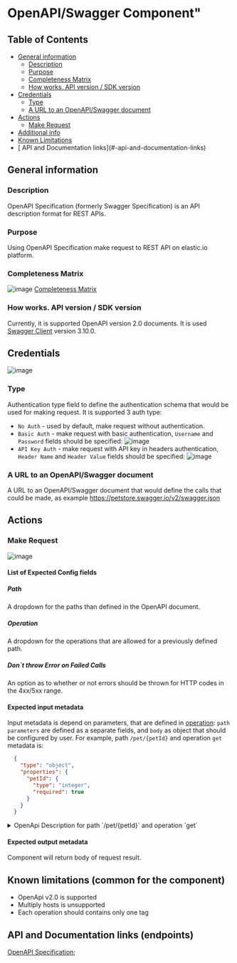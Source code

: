 # OpenAPI/Swagger Component"
## Table of Contents

* [General information](#general-information)
   * [Description](#description)
   * [Purpose](#purpose)
   * [Completeness Matrix](#completeness-matrix)
   * [How works. API version / SDK version](#how-works-api-version-sdk-version)
* [Credentials](#credentials)
     * [Type](#type)
     * [A URL to an OpenAPI/Swagger document](#a-url-to-an-openapi-swagger-document)
* [Actions](#actions)
   * [Make Request](#make-request)
* [Additional info](#additional-info)
* [Known Limitations](#known-limitations)
* [<External System> API and Documentation links](#<external system>-api-and-documentation-links)
## General information
### Description
OpenAPI Specification (formerly Swagger Specification) is an API description format for REST APIs.
### Purpose
Using OpenAPI Specification make request to REST API on elastic.io platform.
### Completeness Matrix
![image](https://user-images.githubusercontent.com/16806832/73257112-da9b5180-41cb-11ea-83d9-2725552185f7.png)
[Completeness Matrix](https://docs.google.com/spreadsheets/d/1S3B7caVck0IjR-jU-EX5gZDLBcL9L6dTRKPxoNxYApU/edit#gid=0)
### How works. API version / SDK version
Currently, it is supported OpenAPI version 2.0 documents.
It is used [Swagger Client](https://github.com/swagger-api/swagger-js) version 3.10.0.

## Credentials
  ![image](https://user-images.githubusercontent.com/16806832/73258248-fa337980-41cd-11ea-8c8a-daf9a22360ec.png)
  ### Type
  Authentication type field to define the authentication schema that would be used for making request. 
  It is supported 3 auth type:
   - `No Auth` - used by default, make request without authentication.
   - `Basic Auth` - make request with basic authentication, `Username` and `Password` fields should be specified:
   ![image](https://user-images.githubusercontent.com/16806832/73258339-2a7b1800-41ce-11ea-894a-98fa65e37b81.png)
   - `API Key Auth` - make request with API key in headers authentication, `Header Name` and `Header Value` fields should be specified:
   ![image](https://user-images.githubusercontent.com/16806832/73258541-93629000-41ce-11ea-899d-6d1531df3fa1.png)
  ### A URL to an OpenAPI/Swagger document
  A URL to an OpenAPI/Swagger document that would define the calls that could be made, as example https://petstore.swagger.io/v2/swagger.json

## Actions
  ### Make Request
  ![image](https://user-images.githubusercontent.com/16806832/73259337-467fb900-41d0-11ea-86af-e18f373a29ec.png)
   #### List of Expected Config fields
   ##### Path
   A dropdown for the paths than defined in the OpenAPI document.
   ##### Operation
   A dropdown for the operations that are allowed for a previously defined path.
   ##### Don`t throw Error on Failed Calls
   An option as to whether or not errors should be thrown for HTTP codes in the 4xx/5xx range.
   #### Expected input metadata
   Input metadata is depend on parameters, that are defined in [operation](https://swagger.io/docs/specification/2-0/describing-parameters/):
   `path parameters` are defined as a separate fields, and `body` as object that should be configured by user.
   For example, path `/pet/{petId}` and operation `get` metadata is:
   ```json
     {
       "type": "object",
       "properties": {
         "petId": {
           "type": "integer",
           "required": true
         }
       }
     }
```
   <details> 
     <summary>OpenApi Description for path `/pet/{petId}` and operation `get`</summary>     
    
     ```json
     {
       "paths": {
         "/pet/{petId}": {
           "get": {
             "tags": [
               "pet"
             ],
             "summary": "Find pet by ID",
             "description": "Returns a single pet",
             "operationId": "getPetById",
             "produces": [
               "application/json",
               "application/xml"
             ],
             "parameters": [
               {
                 "name": "petId",
                 "in": "path",
                 "description": "ID of pet to return",
                 "required": true,
                 "type": "integer",
                 "format": "int64"
               }
             ],
             "responses": {
               "200": {
                 "description": "successful operation",
                 "schema": {
                   "$ref": "#/definitions/Pet"
                 }
               },
               "400": {
                 "description": "Invalid ID supplied"
               },
               "404": {
                 "description": "Pet not found"
               }
             },
             "security": [
               {
                 "api_key": []
               }
             ]
           }
         }
       }
     }
     ```    
    
   </details>
   
   #### Expected output metadata
   Component will return body of request result.
## Known limitations (common for the component)
 - OpenApi v2.0 is supported
 - Multiply hosts is unsupported
 - Each operation should contains only one tag
## <External System> API and Documentation links (endpoints)
[OpenAPI Specification](https://swagger.io/docs/specification/about/);
